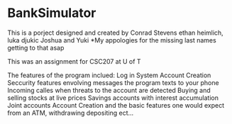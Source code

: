 # BankSimulator

This is a porject designed and created by Conrad Stevens ethan heimlich, luka djukic Joshua and Yuki 
*My appologies for the missing last names getting to that asap

This was an assignment for CSC207 at U of T

The features of the program inclued:
  Log in System
  Account Creation
  Seccurity features envolving messages the program texts to your phone
  Incoming calles when threats to the account are detected
  Buying and selling stocks at live prices
  Savings accounts with interest accumulation
  Joint accounts
  Account Creation
  and the basic features one would expect from an ATM, withdrawing depositing ect...
  
  
  
  
